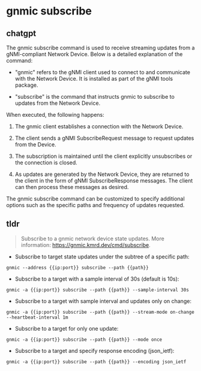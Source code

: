 # gnmic subscribe 
## chatgpt 
The gnmic subscribe command is used to receive streaming updates from a gNMI-compliant Network Device. Below is a detailed explanation of the command:

- "gnmic" refers to the gNMI client used to connect to and communicate with the Network Device. It is installed as part of the gNMI tools package.

- "subscribe" is the command that instructs gnmic to subscribe to updates from the Network Device.

When executed, the following happens:

1. The gnmic client establishes a connection with the Network Device.

2. The client sends a gNMI SubscribeRequest message to request updates from the Device. 

3. The subscription is maintained until the client explicitly unsubscribes or the connection is closed.

4. As updates are generated by the Network Device, they are returned to the client in the form of gNMI SubscribeResponse messages. The client can then process these messages as desired.

The gnmic subscribe command can be customized to specify additional options such as the specific paths and frequency of updates requested. 

## tldr 
 
> Subscribe to a gnmic network device state updates.
> More information: <https://gnmic.kmrd.dev/cmd/subscribe>.

- Subscribe to target state updates under the subtree of a specific path:

`gnmic --address {{ip:port}} subscribe --path {{path}}`

- Subscribe to a target with a sample interval of 30s (default is 10s):

`gnmic -a {{ip:port}} subscribe --path {{path}} --sample-interval 30s`

- Subscribe to a target with sample interval and updates only on change:

`gnmic -a {{ip:port}} subscribe --path {{path}} --stream-mode on-change --heartbeat-interval 1m`

- Subscribe to a target for only one update:

`gnmic -a {{ip:port}} subscribe --path {{path}} --mode once`

- Subscribe to a target and specify response encoding (json_ietf):

`gnmic -a {{ip:port}} subscribe --path {{path}} --encoding json_ietf`
